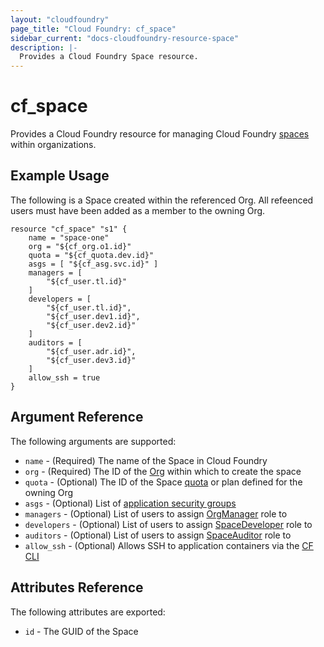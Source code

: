 ```yaml
---
layout: "cloudfoundry"
page_title: "Cloud Foundry: cf_space"
sidebar_current: "docs-cloudfoundry-resource-space"
description: |-
  Provides a Cloud Foundry Space resource.
---
```


# cf\_space

Provides a Cloud Foundry resource for managing Cloud Foundry [spaces](https://docs.cloudfoundry.org/concepts/roles.html) within organizations.

## Example Usage

The following is a Space created within the referenced Org. All refeenced users must have been added as a member to the owning Org.

```
resource "cf_space" "s1" {
    name = "space-one"
    org = "${cf_org.o1.id}"
    quota = "${cf_quota.dev.id}"
    asgs = [ "${cf_asg.svc.id}" ]
    managers = [ 
        "${cf_user.tl.id}" 
    ]
    developers = [ 
        "${cf_user.tl.id}",
        "${cf_user.dev1.id}",
        "${cf_user.dev2.id}" 
    ]
    auditors = [ 
        "${cf_user.adr.id}",
        "${cf_user.dev3.id}" 
    ]
    allow_ssh = true
}
```

## Argument Reference

The following arguments are supported:

* `name` - (Required) The name of the Space in Cloud Foundry
* `org` - (Required) The ID of the [Org](http://localhost:4567/docs/providers/cloudfoundry/r/org.html) within which to create the space
* `quota` - (Optional) The ID of the Space [quota](http://localhost:4567/docs/providers/cloudfoundry/r/quota.html) or plan defined for the owning Org
* `asgs` - (Optional) List of [application security groups](http://localhost:4567/docs/providers/cloudfoundry/r/asg.html)
* `managers` - (Optional) List of users to assign [OrgManager](https://docs.cloudfoundry.org/concepts/roles.html#roles) role to
* `developers` - (Optional) List of users to assign [SpaceDeveloper](https://docs.cloudfoundry.org/concepts/roles.html#roles) role to
* `auditors` - (Optional) List of users to assign [SpaceAuditor](https://docs.cloudfoundry.org/concepts/roles.html#roles) role to
* `allow_ssh` - (Optional) Allows SSH to application containers via the [CF CLI](https://github.com/cloudfoundry/cli)

## Attributes Reference

The following attributes are exported:

* `id` - The GUID of the Space